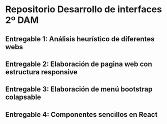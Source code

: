 # Repositorio Desarrollo de interfaces 2º DAM

Entregable 1: Análisis heurístico de diferentes webs
----------------------------------------------------
Entregable 2: Elaboración de pagina web con estructura responsive
----------------------------------------------------
Entregable 3: Elaboración de menú bootstrap colapsable
----------------------------------------------------
Entregable 4: Componentes sencillos en React
----------------------------------------------------
